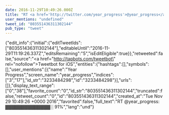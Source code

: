 ```yaml
---
date: 2016-11-29T10:49:26.000Z
title: "RT <a href='http://twitter.com/year_progress'>@year_progress</a>: ▓▓▓▓▓▓▓▓▓▓▓▓▓▓░ 91%″"
user_mentions: "undefined"
tweet_id: "803551436311302144"
pub_type: "tweet"
---
```

{"edit_info":{"initial":{"editTweetIds":["803551436311302144"],"editableUntil":"2016-11-29T11:19:26.337Z","editsRemaining":"5","isEditEligible":true}},"retweeted":false,"source":"<a href=\"http://tapbots.com/tweetbot\" rel=\"nofollow\">Tweetbot for iΟS</a>","entities":{"hashtags":[],"symbols":[],"user_mentions":[{"name":"Year Progress","screen_name":"year_progress","indices":["3","17"],"id_str":"3233484298","id":"3233484298"}],"urls":[]},"display_text_range":["0","38"],"favorite_count":"0","id_str":"803551436311302144","truncated":false,"retweet_count":"0","id":"803551436311302144","created_at":"Tue Nov 29 10:49:26 +0000 2016","favorited":false,"full_text":"RT @year_progress: ▓▓▓▓▓▓▓▓▓▓▓▓▓▓░ 91%","lang":"und"}

